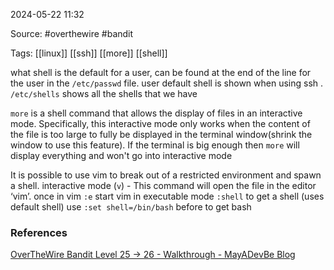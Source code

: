 
2024-05-22 11:32

Source: #overthewire #bandit

Tags: [[linux]] [[ssh]] [[more]] [[shell]]

what shell is the default for a user, can be found at the end of the line for the user in the `/etc/passwd` file. user default shell is shown when using ssh .
`/etc/shells` shows all the shells that we have 

`more` is a shell command that allows the display of files in an interactive mode. Specifically, this interactive mode only works when the content of the file is too large to fully be displayed in the terminal window(shrink the window to use this feature). If the terminal is big enough then `more` will display everything and won't go into  interactive mode

It is possible to use vim to break out of a restricted environment and spawn a shell. 
interactive mode (`v`) - This command will open the file in the editor ‘vim’. 
once in vim 
	`:e` start vim in executable mode
	`:shell` to get a shell (uses default shell) use `:set shell=/bin/bash` before to get bash 

### References
[OverTheWire Bandit Level 25 -> 26 - Walkthrough - MayADevBe Blog](https://mayadevbe.me/posts/overthewire/bandit/level26/)